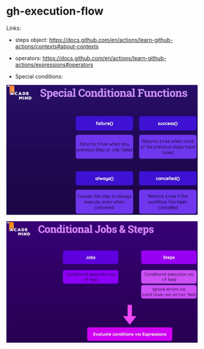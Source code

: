 # gh-execution-flow

Links:

- steps object: https://docs.github.com/en/actions/learn-github-actions/contexts#about-contexts
- operators: https://docs.github.com/en/actions/learn-github-actions/expressions#operators

- Special conditions:

![](readme-images/special-conditions.png?raw=true)

![](readme-images/conditional-jobs-&-steps.png?raw=true)